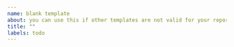 ```yaml
---
name: blank template
about: you can use this if other templates are not valid for your report
title: ""
labels: todo
---
```

